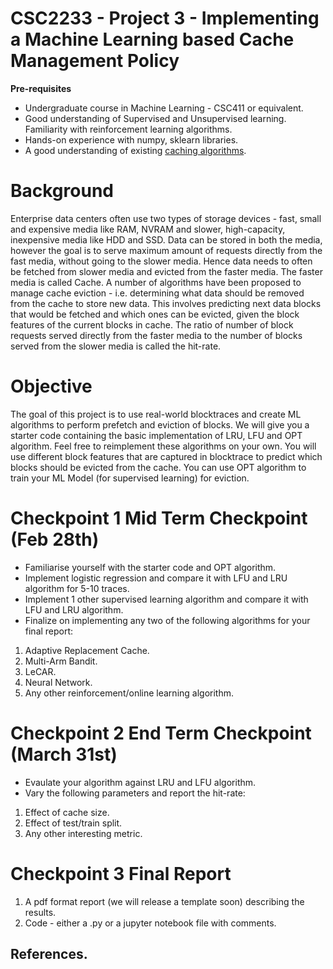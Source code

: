 # CSC2233 - Project 3 - Implementing a Machine Learning based Cache Management Policy

**Pre-requisites**

- Undergraduate course in Machine Learning - CSC411 or equivalent.
- Good understanding of Supervised and Unsupervised learning. Familiarity with reinforcement learning algorithms.
- Hands-on experience with numpy, sklearn libraries.
- A good understanding of existing [caching algorithms](http://pages.cs.wisc.edu/~remzi/OSTEP/vm-beyondphys-policy.pdf).

# Background

Enterprise data centers often use two types of storage devices - fast, small and expensive media like RAM, NVRAM and slower, high-capacity, inexpensive media like HDD and SSD. Data can be stored in both the media, however the goal is to serve maximum amount of requests directly from the fast media, without going to the slower media. Hence data needs to often be fetched from slower media and evicted from the faster media. The faster media is called Cache. A number of algorithms have been proposed to manage cache eviction - i.e. determining what data should be removed from the cache to store new data. This involves predicting next data blocks that would be fetched and which ones can be evicted, given the block features of the current blocks in cache. The ratio of number of block requests served directly from the faster media to the number of blocks served from the slower media is called the hit-rate.

# Objective

The goal of this project is to use real-world blocktraces and create ML algorithms to perform prefetch and eviction of blocks. We will give you a starter code containing the basic implementation of LRU, LFU and OPT algorithm. Feel free to reimplement these algorithms on your own. You will use different block features that are captured in blocktrace to predict which blocks should be evicted from the cache. You can use OPT algorithm to train your ML Model (for supervised learning) for eviction.

# Checkpoint 1 Mid Term Checkpoint (Feb 28th)
- Familiarise yourself with the starter code and OPT algorithm.
- Implement logistic regression and compare it with LFU and LRU algorithm for 5-10 traces.
- Implement 1 other supervised learning algorithm and compare it with LFU and LRU algorithm.
- Finalize on implementing any two of the following algorithms for your final report:
1. Adaptive Replacement Cache.
2. Multi-Arm Bandit.
3. LeCAR.
4. Neural Network.
5. Any other reinforcement/online learning algorithm.

# Checkpoint 2 End Term Checkpoint (March 31st)
- Evaulate your algorithm against LRU and LFU algorithm.
- Vary the following parameters and report the hit-rate:
1. Effect of cache size. 
2. Effect of test/train split.
3. Any other interesting metric.

# Checkpoint 3 Final Report
1. A pdf format report (we will release a template soon) describing the results.
2. Code - either a .py or a jupyter notebook file with comments.

## References.

